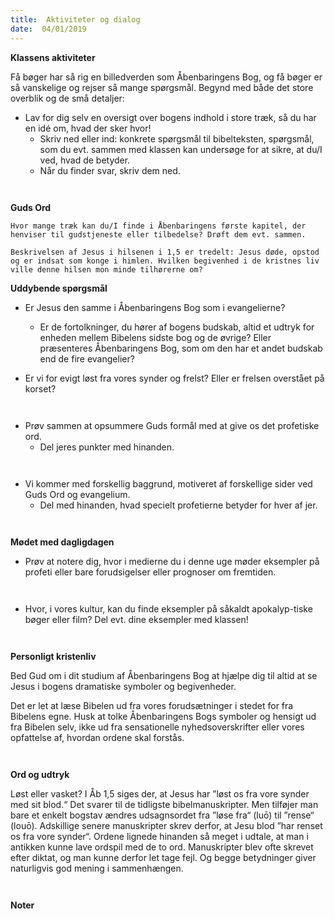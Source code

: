 ```yaml
---
title:  Aktiviteter og dialog
date:  04/01/2019
---
```


**Klassens aktiviteter**

Få bøger har så rig en billedverden som Åbenbaringens Bog, og få bøger er så vanskelige og rejser så mange spørgsmål. Begynd med både det store overblik og de små detaljer:

* 	Lav for dig selv en oversigt over bogens indhold i store træk, så du har en idé om, hvad der sker hvor!
	* 	Skriv ned eller ind: konkrete spørgsmål til bibelteksten, spørgsmål, som du evt. sammen med klassen kan undersøge for at sikre, at du/I ved, hvad de betyder.
	* 	Når du finder svar, skriv dem ned.

` `

**Guds Ord**

`Hvor mange træk kan du/I finde i Åbenbaringens første kapitel, der henviser til gudstjeneste eller tilbedelse? Drøft dem evt. sammen.`

`Beskrivelsen af Jesus i hilsenen i 1,5 er tredelt: Jesus døde, opstod og er indsat som konge i himlen. Hvilken begivenhed i de kristnes liv ville denne hilsen mon minde tilhørerne om?`

**Uddybende spørgsmål**

* 	Er Jesus den samme i Åbenbaringens Bog som i evangelierne?
	* 	Er de fortolkninger, du hører af bogens budskab, altid et udtryk for enheden mellem Bibelens sidste bog og de øvrige? Eller præsenteres Åbenbaringens Bog, som om den har et andet budskab end de fire evangelier?
 ` `

* 	Er vi for evigt løst fra vores synder og frelst? Eller er frelsen overstået på korset?

` `

* 	Prøv sammen at opsummere Guds formål med at give os det profetiske ord.
	* 	Del jeres punkter med hinanden.

` `

* 	Vi kommer med forskellig baggrund, motiveret af forskellige sider ved Guds Ord og evangelium.
	* 	Del med hinanden, hvad specielt profetierne betyder for hver af jer.

` `

**Mødet med dagligdagen**

* 	Prøv at notere dig, hvor i medierne du i denne uge møder eksempler på profeti eller bare forudsigelser eller prognoser om fremtiden.

` `

* 	Hvor, i vores kultur, kan du finde eksempler på såkaldt apokalyp-tiske bøger eller film? Del evt. dine eksempler med klassen!

` `

**Personligt kristenliv**

Bed Gud om i dit studium af Åbenbaringens Bog at hjælpe dig til altid at se Jesus i bogens dramatiske symboler og begivenheder.

Det er let at læse Bibelen ud fra vores forudsætninger i stedet for fra Bibelens egne. Husk at tolke Åbenbaringens Bogs symboler og hensigt ud fra Bibelen selv, ikke ud fra sensationelle nyhedsoverskrifter eller vores opfattelse af, hvordan ordene skal forstås.

` `

**Ord og udtryk**

Løst eller vasket? I Åb 1,5 siges der, at Jesus har ”løst os fra vore synder med sit blod.“ Det svarer til de tidligste bibelmanuskripter. Men tilføjer man bare et enkelt bogstav ændres udsagnsordet fra ”løse fra“ (luō) til ”rense“ (louō). Adskillige senere manuskripter skrev derfor, at Jesu blod ”har renset os fra vore synder“. Ordene lignede hinanden så meget i udtale, at man i antikken kunne lave ordspil med de to ord. Manuskripter blev ofte skrevet efter diktat, og man kunne derfor let tage fejl. Og begge betydninger giver naturligvis god mening i sammenhængen.

` `

**Noter**

` `

